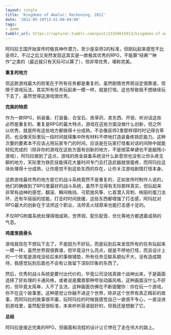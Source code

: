 ```yaml
---
layout: single
title: 'Kingdoms of Amalur: Reckoning, 2012'
date: '2012-05-19T13:41:00-04:00'
tags:
- game
tumblr_url: https://rapturer.tumblr.com/post/23359615913/kingdoms-of-amalur-reckoning-2012
---
```

阿玛拉王国开始宣传时极具神作潜力，至少是巫师2的标准，但刚玩起来感觉不比巫师2，不过之后又突然发现这其实是一款极其优秀的RPG，不能算“经典”“神作”之类的（最近就只有天际可以算了），但非常优秀，堪称完美。

**重复的地方**

但这款游戏最大的败笔在于所有任务都是重复的，虽然剧情世界观设定很靠谱，但限于游戏玩法，其实所有任务玩起来一模一样，就是打怪。这也导致我不想继续玩下去了，虽然觉得这游戏很优秀。

**完美的特质**

作为一款RPG，拆装备、打装备、合宝石、炼草药、卖东西、开锁、听对话这些必然是重复的。重复是RPG的最大特点，游戏在这些方面没做什么创新，但之所以优秀，就是所有这些地方都做得十分成熟。不会像巫师2里那样得时时记得合草药，也没像天际里玩一段时间就得集中所有材料不停地打造装备练铁匠能力。这种次要的要素本不应该占用玩家专门的时间，应该是在玩家打怪看对话的间隙中就能轻松完成的（除非你的游戏在这些方面有创新的地方，不是按菜单键也不是脑残小游戏），阿玛拉做到了这点，游戏的炼金装备系统没什么新意但也没有让你头疼无聊的地方，天际里为铁匠技能得花大量时间专门去打造武器就很蛋疼，而阿玛拉这块处理得十分成熟，让你感觉不到这些东西的存在，让你关注游戏剧情打怪本身。

这款游戏最优秀的地方是它的战斗系统竟然不是重复的，正如宣传时制作人说的，他们的确做到了RPG里最好的战斗系统，虽然不见得有天际那样真实，但玩起来非常有战神的感觉，翻滚、瞬间格挡、弓箭放风筝、匕首潜入背刺、绚丽的蛋刀法环、还有华丽丽的技能，打击时时间放缓，这些东西都增强了打击感，阿玛拉对RPG最大的创新在于法师这个职业，法师丢火球原来也能打击感十足的。

不仅RPG附属系统处理得很成熟，世界观、配乐配音、优化等地方都透着成熟的气息。

**鸡蛋里挑骨头**

游戏我现在不想玩下去了，不是因为不好玩，而是玩到后来发现所有的任务玩起来一模一样，虽然世界观很靠谱，但毕竟没什么亮点，就是不停地打怪，而且设计上的一个败笔是游戏没给后来的事做铺垫，所有任务见联系貌似不大，没有造成期待，我感觉玩到后面也不会有让我留下深刻印象的东西了。

然后，优秀的战斗系统是要付出代价的，毕竟公司没钱真做个战神出来，于是画面选择了好处理的卡通风格，或者说是魔兽那种夸张动画风格，这种画面没什么不好的，但毕竟太简单，入不了主流，这种画面仿佛在不断提醒你：你在玩一个游戏，你不在这个故事里。这种感觉让你融不进这个世界，除非这个世界有真正精彩的故事，而阿玛拉的故事很平庸，玩阿玛拉的时候我感觉自己一直很不专心，一直没进到游戏里，虽然配音很标准，本来听听英语挺好的，但我还是想删了它。

**总结**

阿玛拉是接近完美的RPG，但画面和流程的设计让它停在了走在伟大的路上。

